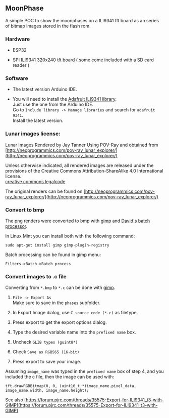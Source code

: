 ## MoonPhase

A simple POC to show the moonphases on a ILI9341 tft board as an series of bitmap images stored in the flash rom.

### Hardware

- ESP32

- SPI ILI9341 320x240 tft board ( some come included with a SD card reader )

### Software

- The latest version Arduino IDE.

- You will need to install the [Adafruit ILI9341 library](https://github.com/adafruit/Adafruit_ILI9341).
<br>Just use the one from the Arduino IDE.
<br>Go to `Include library -> Manage libraries` and search for `adafruit 9341`.
<br>Install the latest version.

### Lunar images license:

Lunar Images Rendered by Jay Tanner Using POV-Ray and obtained from [http://neoprogrammics.com/pov-ray_lunar_explorer/](http://neoprogrammics.com/pov-ray_lunar_explorer/)

Unless otherwise indicated, all rendered images are released under the provisions of the Creative Commons Attribution-ShareAlike 4.0 International license.
<br>[creative commons legalcode](https://creativecommons.org/licenses/by-sa/4.0/legalcode)

The original renders can be found on [http://neoprogrammics.com/pov-ray_lunar_explorer/](http://neoprogrammics.com/pov-ray_lunar_explorer/)

### Convert to bmp

The png renders were converted to bmp with [gimp](https://www.gimp.org/) and [David's batch processor](http://members.ozemail.com.au/~hodsond/dbp.html).

In Linux Mint you can install both with the following command:

    sudo apt-get install gimp gimp-plugin-registry

Batch processing can be found in gimp menu:

    Filters->Batch->Batch process

### Convert images to .c file

Converting from `*.bmp` to `*.c` can be done with [gimp](https://www.gimp.org/).

1. `File -> Export As`<br>Make sure to save in the `phases` subfolder.

2. In Export Image dialog, use `C source code (*.c)` as filetype.

3. Press export to get the export options dialog.

4. Type the desired variable name into the `prefixed name` box.

5. Uncheck `GLIB types (guint8*)`

6. Check `Save as RGB565 (16-bit)`

7. Press export to save your image.

Assuming `image_name` was typed in the `prefixed name` box of step 4, and you included the c file, then the image can be used with:

    tft.drawRGBBitmap(0, 0, (uint16_t *)image_name.pixel_data, image_name.width, image_name.height);

See also [https://forum.pjrc.com/threads/35575-Export-for-ILI9341_t3-with-GIMP](https://forum.pjrc.com/threads/35575-Export-for-ILI9341_t3-with-GIMP)

